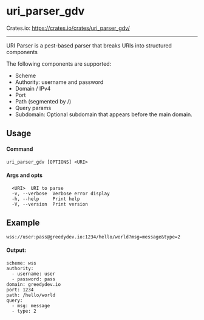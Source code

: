 # uri_parser_gdv

Crates.io: https://crates.io/crates/uri_parser_gdv/

---
URI Parser is a pest-based parser that breaks URIs into structured components

The following components are supported:
- Scheme
- Authority: username and password
- Domain / IPv4
- Port
- Path (segmented by /)
- Query params
- Subdomain: Optional subdomain that appears before the main domain.

## Usage
#### Command
```
uri_parser_gdv [OPTIONS] <URI>
```
#### Args and opts
```
  <URI>  URI to parse
  -v, --verbose  Verbose error display
  -h, --help     Print help
  -V, --version  Print version
```

## Example
```
wss://user:pass@greedydev.io:1234/hello/world?msg=message&type=2
```
#### Output:
```
scheme: wss
authority:
  - username: user
  - password: pass
domain: greedydev.io
port: 1234
path: /hello/world
query:
  - msg: message
  - type: 2
```